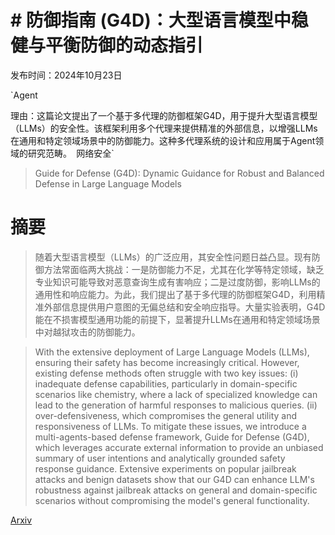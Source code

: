 # # 防御指南 (G4D)：大型语言模型中稳健与平衡防御的动态指引

发布时间：2024年10月23日

`Agent

理由：这篇论文提出了一个基于多代理的防御框架G4D，用于提升大型语言模型（LLMs）的安全性。该框架利用多个代理来提供精准的外部信息，以增强LLMs在通用和特定领域场景中的防御能力。这种多代理系统的设计和应用属于Agent领域的研究范畴。` `网络安全`

> Guide for Defense (G4D): Dynamic Guidance for Robust and Balanced Defense in Large Language Models

# 摘要

> 随着大型语言模型（LLMs）的广泛应用，其安全性问题日益凸显。现有防御方法常面临两大挑战：一是防御能力不足，尤其在化学等特定领域，缺乏专业知识可能导致对恶意查询生成有害响应；二是过度防御，影响LLMs的通用性和响应能力。为此，我们提出了基于多代理的防御框架G4D，利用精准外部信息提供用户意图的无偏总结和安全响应指导。大量实验表明，G4D能在不损害模型通用功能的前提下，显著提升LLMs在通用和特定领域场景中对越狱攻击的防御能力。

> With the extensive deployment of Large Language Models (LLMs), ensuring their safety has become increasingly critical. However, existing defense methods often struggle with two key issues: (i) inadequate defense capabilities, particularly in domain-specific scenarios like chemistry, where a lack of specialized knowledge can lead to the generation of harmful responses to malicious queries. (ii) over-defensiveness, which compromises the general utility and responsiveness of LLMs. To mitigate these issues, we introduce a multi-agents-based defense framework, Guide for Defense (G4D), which leverages accurate external information to provide an unbiased summary of user intentions and analytically grounded safety response guidance. Extensive experiments on popular jailbreak attacks and benign datasets show that our G4D can enhance LLM's robustness against jailbreak attacks on general and domain-specific scenarios without compromising the model's general functionality.

[Arxiv](https://arxiv.org/abs/2410.17922)